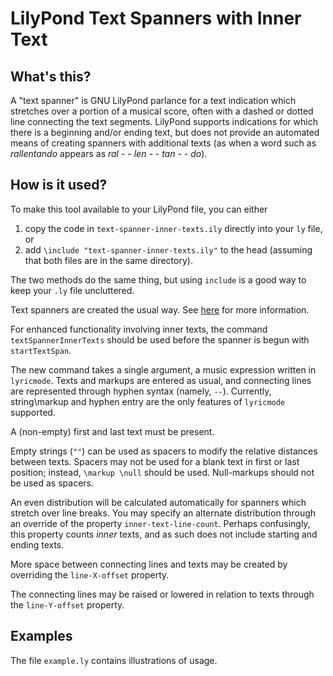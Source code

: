 LilyPond Text Spanners with Inner Text
======================================

## What's this?

A "text spanner" is GNU LilyPond parlance for a text indication which
stretches over a portion of a musical score, often with a dashed or dotted
line connecting the text segments.  LilyPond supports indications
for which there is a beginning and/or ending text, but does not provide
an automated means of creating spanners with additional texts (as when
a word such as *rallentando* appears as *ral - - len - - tan - - do*).

## How is it used?

To make this tool available to your LilyPond file, you can either

1. copy the code in `text-spanner-inner-texts.ily` directly into your `ly` file, or
2. add `\include "text-spanner-inner-texts.ily"` to the head (assuming
that both files are in the same directory).

The two methods do the same thing, but using `include` is a good way to keep your `.ly`
file uncluttered.

Text spanners are created the usual way.  See [here](http://lilypond.org/doc/v2.19/Documentation/notation/writing-text#text-spanners) for more information.

For enhanced functionality involving inner texts, the command `textSpannerInnerTexts`
should be used before the spanner is begun with `startTextSpan`.

The new command takes a single argument, a music expression written in `lyricmode`.
Texts and markups are entered as usual, and connecting lines are represented
through hyphen syntax (namely, `--`).  Currently, string\markup and hyphen entry
are the only features of `lyricmode` supported.

A (non-empty) first and last text must be present.

Empty strings (`""`) can be used as spacers to modify the relative distances
between texts.  Spacers may not be used for a blank text in first or last
position; instead, `\markup \null` should be used.  Null-markups should
not be used as spacers.

An even distribution will be calculated automatically for spanners which stretch
over line breaks.  You may specify an alternate distribution through an
override of the property `inner-text-line-count`.  Perhaps confusingly, this
property counts *inner* texts, and as such does not include starting and ending
texts.

More space between connecting lines and texts may be created by overriding
the `line-X-offset` property.

The connecting lines may be raised or lowered in relation to texts through
the `line-Y-offset` property.

## Examples

The file `example.ly` contains illustrations of usage.
